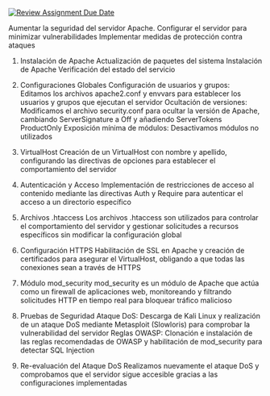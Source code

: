 [![Review Assignment Due Date](https://classroom.github.com/assets/deadline-readme-button-22041afd0340ce965d47ae6ef1cefeee28c7c493a6346c4f15d667ab976d596c.svg)](https://classroom.github.com/a/A04QAW6X)

Aumentar la seguridad del servidor Apache.
Configurar el servidor para minimizar vulnerabilidades
Implementar medidas de protección contra ataques

1. Instalación de Apache
Actualización de paquetes del sistema
Instalación de Apache
Verificación del estado del servicio

3. Configuraciones Globales
Configuración de usuarios y grupos: Editamos los archivos apache2.conf y envvars para establecer los usuarios y grupos que ejecutan el servidor
Ocultación de versiones: Modificamos el archivo security.conf para ocultar la versión de Apache, cambiando ServerSignature a Off y añadiendo ServerTokens ProductOnly
Exposición mínima de módulos: Desactivamos módulos no utilizados

5. VirtualHost
Creación de un VirtualHost con nombre y apellido, configurando las directivas de opciones para establecer el comportamiento del servidor

7. Autenticación y Acceso
Implementación de restricciones de acceso al contenido mediante las directivas Auth y Require para autenticar el acceso a un directorio específico

9. Archivos .htaccess
Los archivos .htaccess son utilizados para controlar el comportamiento del servidor y gestionar solicitudes a recursos específicos sin modificar la configuración global

11. Configuración HTTPS
Habilitación de SSL en Apache y creación de certificados para asegurar el VirtualHost, obligando a que todas las conexiones sean a través de HTTPS

13. Módulo mod_security
mod_security es un módulo de Apache que actúa como un firewall de aplicaciones web, monitoreando y filtrando solicitudes HTTP en tiempo real para bloquear tráfico malicioso

15. Pruebas de Seguridad
Ataque DoS: Descarga de Kali Linux y realización de un ataque DoS mediante Metasploit (Slowloris) para comprobar la vulnerabilidad del servidor
Reglas OWASP: Clonación e instalación de las reglas recomendadas de OWASP y habilitación de mod_security para detectar SQL Injection

17. Re-evaluación del Ataque DoS
Realizamos nuevamente el ataque DoS y comprobamos que el servidor sigue accesible gracias a las configuraciones implementadas
